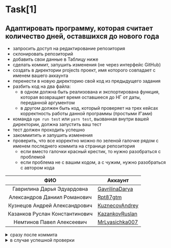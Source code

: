 # Task[1]
## Адаптировать программу, которая считает количество дней, оставшихся до нового года
- запросить доступ на редактирование репозитория
- склонировать репозиторий
- добавить свои данные в Таблицу ниже
- сделать коммит, запушить изменения (не через интерфейс GitHub)
- создать в директории projects проект, имя которого совпадает с именем вашего аккаунта
- перенести в новую директорию свой код из предыдущего задания
- разбить код на два файла:
	- в одном должна быть реализована и экспортирована функция, которая возвращает время оставшееся до НГ от даты, переданной аргументом
	- в другом должен быть код, который проверяет на трех кейсах корректность работы данной программы (простыми if'ами)
- команда `npm run test` или `yarn test`, вызванная внутри вашей директории, должна запустить ваш тест
- тест должен проходить успешно
- закоммитить и запушить изменения
- проверить, что все корректно можно по зеленой галочке рядом с именем последнего коммита на странице репозитория
	- если вместо галочки красный крестик, то нужно разобраться с проблемой
	- если проблема не с вашим кодом, а с чужим, нужно разобраться с автором кода


| ФИО | Аккаунт |
| :-:	|  ---	|
| Гаврилина Дарья Эдуардовна | [GavrilinaDarya](https://github.com/GavrilinaDarya) |
| Александров Даниил Романович | [Rpt87gtm](https://github.com/Rpt87gtm) |
| Кузнецов Андрей Александрович | [KuznecovAndrey](https://github.com/hmniaq) |
| Казанков Руслан Константинович | [KazankovRuslan](https://github.com/RuslanKazankov) |
| Немтинов Павел Алексеевич | [MrLyasichka007](https://github.com/MrLyasichka007) |

<details>
<summary>сразу после коммита</summary>

![image](https://github.com/user-attachments/assets/a2bdd44e-a2e5-4d63-8772-2cc232c05d18)
![image](https://github.com/user-attachments/assets/8fdad818-c125-45b0-9278-9c4e0308a04b)
</details>

<details>
<summary>в случае успешной проверки</summary>

![image](https://github.com/user-attachments/assets/98d1dda7-32f0-45ea-8bbf-f06fe1c0480e)
![image](https://github.com/user-attachments/assets/ebeeb065-9396-49fe-8fbd-1114b1e4366e)
</details>
